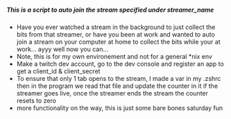 ##### This is a script to auto join the stream specified under streamer_name
- Have you ever watched a stream in the background to just collect the bits from that streamer, or have you been at work and wanted to auto join a stream on your computer at home to collect the bits while your at work... ayyy well now you can...
- Note, this is for my own environement and not for a general \*nix env
- Make a twitch dev account, go to the dev console and register an app to get a client_id & client_secret
- To ensure that only 1 tab opens to the stream, I made a var in my .zshrc then in the program we read that file and update the counter in it if the streamer goes live, once the streamer ends the stream the counter resets to zero
- more functionality on the way, this is just some bare bones saturday fun

